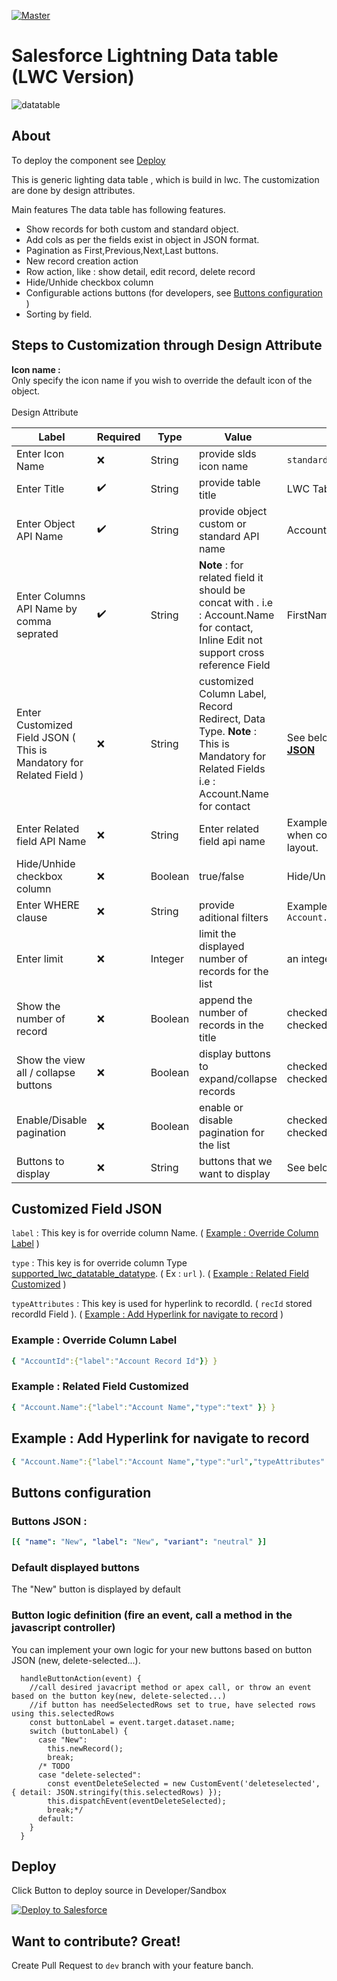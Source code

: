 [![Master](https://github.com/Sarveshgithub/sfdc-lwc-lightning-datatable/actions/workflows/master_push.yml/badge.svg?branch=master)](https://github.com/Sarveshgithub/sfdc-lwc-lightning-datatable/actions/workflows/master_push.yml)

# Salesforce Lightning Data table (LWC Version)

![datatable](https://user-images.githubusercontent.com/39730173/158892595-3e7c91a3-9259-4e13-914b-191504ca8a05.PNG)

## About

To deploy the component see [Deploy](#deploy)

This is generic lighting data table , which is build in lwc.
The customization are done by design attributes.

Main features
The data table has following features.

-   Show records for both custom and standard object.
-   Add cols as per the fields exist in object in JSON format.
-   Pagination as First,Previous,Next,Last buttons.
-   New record creation action
-   Row action, like : show detail, edit record, delete record
-   Hide/Unhide checkbox column
-   Configurable actions buttons (for developers, see [Buttons configuration](#buttons-configuration) )
-   Sorting by field.

## Steps to Customization through Design Attribute

**Icon name :** <br/>
Only specify the icon name if you wish to override the default icon of the object.
<br/><br/>
Design Attribute

| Label                                    | Required           | Type    | Value                                                                                                                                 | Example                                                            |
| ---------------------------------------- | ------------------ | ------- | ------------------------------------------------------------------------------------------------------------------------------------- | ------------------------------------------------------------------ |
| Enter Icon Name                          | :x:                | String  | provide slds icon name                                                                                                                | `standard:account`                                                 |
| Enter Title                              | :heavy_check_mark: | String  | provide table title                                                                                                                   | LWC Table                                                          |
| Enter Object API Name                    | :heavy_check_mark: | String  | provide object custom or standard API name                                                                                            | Account                                                            |
| Enter Columns API Name by comma seprated | :heavy_check_mark: | String  | **Note** : for related field it should be concat with . i.e : Account.Name for contact, Inline Edit not support cross reference Field | FirstName,LastName,Email,Phone                                     |
| Enter Customized Field JSON ( This is Mandatory for Related Field )| :x: | String  | customized Column Label, Record Redirect, Data Type. **Note** : This is Mandatory for Related Fields i.e : Account.Name for contact| See below [**Customized Field JSON**](#customized-field-json)|
| Enter Related field API Name             | :x:                | String  | Enter related field api name                                                                                                          | Example AccountId for contact when component is on account layout. |
| Hide/Unhide checkbox column              | :x:                | Boolean | true/false                                                                                                                            | Hide/Unhide Checkbox                                               |
| Enter WHERE clause                       | :x:                | String  | provide aditional filters                                                                                                             | Example `LastName like '%s' AND Account.Name like '%t'`            |
| Enter limit                              | :x:                | Integer | limit the displayed number of records for the list                                                                                    | an integer                                                         |
| Show the number of record                | :x:                | Boolean | append the number of records in the title                                                                                             | checked(true) OR not checked(false)                                |
| Show the view all / collapse buttons     | :x:                | Boolean | display buttons to expand/collapse records                                                                                            | checked(true) OR not checked(false)                                |
| Enable/Disable pagination                | :x:                | Boolean | enable or disable pagination for the list                                                                                             | checked(true) OR not checked(false)                                |
| Buttons to display                       | :x:                | String  | buttons that we want to display                                                                                                       | See below [**Buttons configuration**](#buttons-configuration)      |

## Customized Field JSON
  `label` : This key is for override column Name. ( [Example : Override Column Label](#example--override-column-label) )

  `type`  : This key is for override column Type [supported_lwc_datatable_datatype](https://developer.salesforce.com/docs/component-library/bundle/lightning-datatable/documentation). ( Ex : `url` ). ( [Example : Related Field Customized](#example--related-field-customized) )

  `typeAttributes` : This key is used for hyperlink to recordId. ( `recId` stored recordId Field ). ( [Example : Add Hyperlink for navigate to record](#example--add-hyperlink-for-navigate-to-record) )

  ### Example : Override Column Label
  ```yml
  { "AccountId":{"label":"Account Record Id"}} }
  ```
  ### Example : Related Field Customized
  ```yml
  { "Account.Name":{"label":"Account Name","type":"text" }} }
  ```
  
  ## Example : Add Hyperlink for navigate to record
  ```yml
  { "Account.Name":{"label":"Account Name","type":"url","typeAttributes":{"label":{"fieldName":"Account.Name","recId":"AccountId"}} }
  ```

## Buttons configuration

### Buttons JSON :

```yml
[{ "name": "New", "label": "New", "variant": "neutral" }]
```

### Default displayed buttons

The "New" button is displayed by default

### Button logic definition (fire an event, call a method in the javascript controller)

You can implement your own logic for your new buttons based on button JSON (new, delete-selected...).

```JS
  handleButtonAction(event) {
    //call desired javacript method or apex call, or throw an event based on the button key(new, delete-selected...)
    //if button has needSelectedRows set to true, have selected rows using this.selectedRows
    const buttonLabel = event.target.dataset.name;
    switch (buttonLabel) {
      case "New":
        this.newRecord();
        break;
      /* TODO
      case "delete-selected":
        const eventDeleteSelected = new CustomEvent('deleteselected', { detail: JSON.stringify(this.selectedRows) });
        this.dispatchEvent(eventDeleteSelected);
        break;*/
      default:
    }
  }
```

## Deploy

Click Button to deploy source in Developer/Sandbox

<a href="https://githubsfdeploy.herokuapp.com/app/githubdeploy/Sarveshgithub/sfdc-lwc-lightning-datatable">
  <img alt="Deploy to Salesforce"
       src="https://raw.githubusercontent.com/afawcett/githubsfdeploy/master/deploy.png">
</a>

## Want to contribute? Great!
Create Pull Request to `dev` branch with your feature banch.
